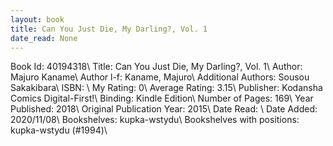 ```yaml
---
layout: book
title: Can You Just Die, My Darling?, Vol. 1
date_read: None
---
```


Book Id: 40194318\ 
Title: Can You Just Die, My Darling?, Vol. 1\ 
Author: Majuro Kaname\ 
Author l-f: Kaname, Majuro\ 
Additional Authors: Sousou Sakakibara\ 
ISBN: \ 
My Rating: 0\ 
Average Rating: 3.15\ 
Publisher: Kodansha Comics Digital-First!\ 
Binding: Kindle Edition\ 
Number of Pages: 169\ 
Year Published: 2018\ 
Original Publication Year: 2015\ 
Date Read: \ 
Date Added: 2020/11/08\ 
Bookshelves: kupka-wstydu\ 
Bookshelves with positions: kupka-wstydu (#1994)\ 

